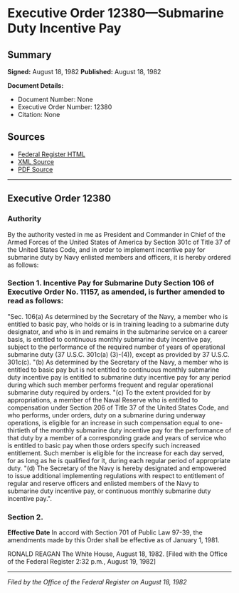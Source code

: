 # Executive Order 12380—Submarine Duty Incentive Pay

## Summary

**Signed:** August 18, 1982
**Published:** August 18, 1982

**Document Details:**
- Document Number: None
- Executive Order Number: 12380
- Citation: None

## Sources
- [Federal Register HTML](https://www.presidency.ucsb.edu/documents/executive-order-12380-submarine-duty-incentive-pay)
- [XML Source](None)
- [PDF Source](None)

---

## Executive Order 12380

### Authority

By the authority vested in me as President and Commander in Chief of the Armed Forces of the United States of America by Section 301c of Title 37 of the United States Code, and in order to implement incentive pay for submarine duty by Navy enlisted members and officers, it is hereby ordered as follows:
### Section 1. Incentive Pay for Submarine Duty Section 106 of Executive Order No. 11157, as amended, is further amended to read as follows:

"Sec. 106(a) As determined by the Secretary of the Navy, a member who is entitled to basic pay, who holds or is in training leading to a submarine duty designator, and who is in and remains in the submarine service on a career basis, is entitled to continuous monthly submarine duty incentive pay, subject to the performance of the required number of years of operational submarine duty (37 U.S.C. 301c(a) (3)-(4)), except as provided by 37 U.S.C. 301c(c).
"(b) As determined by the Secretary of the Navy, a member who is entitled to basic pay but is not entitled to continuous monthly submarine duty incentive pay is entitled to submarine duty incentive pay for any period during which such member performs frequent and regular operational submarine duty required by orders.
"(c) To the extent provided for by appropriations, a member of the Naval Reserve who is entitled to compensation under Section 206 of Title 37 of the United States Code, and who performs, under orders, duty on a submarine during underway operations, is eligible for an increase in such compensation equal to one-thirtieth of the monthly submarine duty incentive pay for the performance of that duty by a member of a corresponding grade and years of service who is entitled to basic pay when those orders specify such increased entitlement. Such member is eligible for the increase for each day served, for as long as he is qualified for it, during each regular period of appropriate duty.
"(d) The Secretary of the Navy is hereby designated and empowered to issue additional implementing regulations with respect to entitlement of regular and reserve officers and enlisted members of the Navy to submarine duty incentive pay, or continuous monthly submarine duty incentive pay.".

### Section 2.

**Effective Date**
 In accord with Section 701 of Public Law 97-39, the amendments made by this Order shall be effective as of January 1, 1981.

RONALD REAGAN
The White House,
August 18, 1982.
[Filed with the Office of the Federal Register 2:32 p.m., August 19, 1982]

---

*Filed by the Office of the Federal Register on August 18, 1982*
